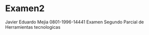 # Examen2
Javier Eduardo Mejia 0801-1996-14441 
Examen Segundo Parcial de Herramientas tecnologicas
